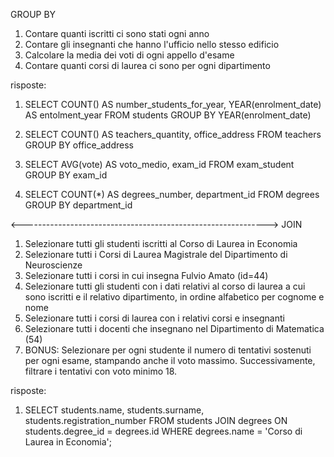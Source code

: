 GROUP BY

1. Contare quanti iscritti ci sono stati ogni anno
2. Contare gli insegnanti che hanno l'ufficio nello stesso edificio
3. Calcolare la media dei voti di ogni appello d'esame
4. Contare quanti corsi di laurea ci sono per ogni dipartimento

risposte:

1. SELECT COUNT() AS number_students_for_year, YEAR(enrolment_date) AS entolment_year
   FROM students
   GROUP BY YEAR(enrolment_date)

2. SELECT COUNT() AS teachers_quantity, office_address
   FROM teachers
   GROUP BY office_address

3. SELECT AVG(vote) AS voto_medio, exam_id
   FROM exam_student
   GROUP BY exam_id

4. SELECT COUNT(\*) AS degrees_number, department_id
   FROM degrees
   GROUP BY department_id

<------------------------------------------------------------->
JOIN

1. Selezionare tutti gli studenti iscritti al Corso di Laurea in Economia
2. Selezionare tutti i Corsi di Laurea Magistrale del Dipartimento di
   Neuroscienze
3. Selezionare tutti i corsi in cui insegna Fulvio Amato (id=44)
4. Selezionare tutti gli studenti con i dati relativi al corso di laurea a cui
   sono iscritti e il relativo dipartimento, in ordine alfabetico per cognome e
   nome
5. Selezionare tutti i corsi di laurea con i relativi corsi e insegnanti
6. Selezionare tutti i docenti che insegnano nel Dipartimento di
   Matematica (54)
7. BONUS: Selezionare per ogni studente il numero di tentativi sostenuti
   per ogni esame, stampando anche il voto massimo. Successivamente,
   filtrare i tentativi con voto minimo 18.

risposte:

1. SELECT students.name, students.surname, students.registration_number
   FROM students
   JOIN degrees ON students.degree_id = degrees.id
   WHERE degrees.name = 'Corso di Laurea in Economia';
